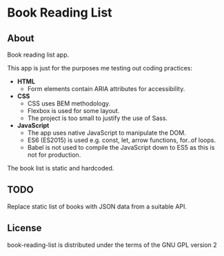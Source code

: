 # Book Reading List

## About

Book reading list app.

This app is just for the purposes me testing out coding practices:

- **HTML**
  - Form elements contain ARIA attributes for accessibility.
- **CSS**
  - CSS uses BEM methodology.
  - Flexbox is used for some layout.
  - The project is too small to justify the use of Sass.
- **JavaScript**
  - The app uses native JavaScript to manipulate the DOM.
  - ES6 (ES2015) is used e.g. const, let, arrow functions, for..of loops.
  - Babel is not used to compile the JavaScript down to ES5 as this is not for production.

The book list is static and hardcoded.

## TODO

Replace static list of books with JSON data from a suitable API.

## License

book-reading-list is distributed under the terms of the GNU GPL version 2
